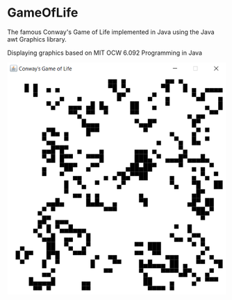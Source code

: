 # GameOfLife
The famous Conway's Game of Life implemented in Java using the Java awt Graphics library. 

Displaying graphics based on MIT OCW 6.092 Programming in Java

![Image of GoL](GoL.PNG)
